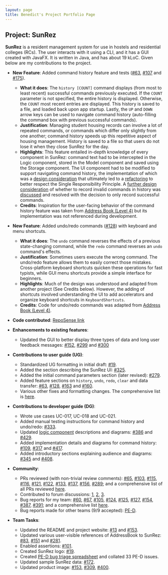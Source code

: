 ```yaml
---
layout: page
title: Benedict's Project Portfolio Page
---
```


## Project: SunRez

**SunRez** is a resident management system for use in hostels and residential colleges (RCs). The user interacts with it
using a CLI, and it has a GUI created with JavaFX. It is written in Java, and has about 19 kLoC.
Given below are my contributions to the project.

* **New Feature**: Added command history feature and tests ([\#63](https://github.com/AY2021S2-CS2103-T14-1/tp/pull/63),
  [\#107](https://github.com/AY2021S2-CS2103-T14-1/tp/pull/107) and
  [\#175](https://github.com/AY2021S2-CS2103-T14-1/tp/pull/175)).
  * **What it does**: The `history [COUNT]` command displays (from most to least recent) successful commands previously
    executed. If the `COUNT` parameter is not specified, the entire history is displayed. Otherwise, the `COUNT` most
    recent entries are displayed. This history is saved to a file, and loaded back upon app startup. Lastly, the `UP`
    and `DOWN` arrow keys can be used to navigate command history (auto-filling the command box with previous successful
    commands).
  * **Justification**: Managing student housing records can involve a lot of repeated commands, or commands which differ
    only slightly from one another; command history speeds up this repetitive aspect of housing management. History is 
    saved to a file so that users do not lose it when they close SunRez for the day.
  * **Highlights**: This feature entailed in-depth knowledge of every component in SunRez: command text had to be
    intercepted in the Logic component, stored in the Model component and saved using the Storage component. The UI
    component had to be modified to support navigating command history, the implementation of which was a [design
    consideration](https://ay2021s2-cs2103-t14-1.github.io/tp/DeveloperGuide.html#aspect-should-command-history-selection-logic-be-in-commandbox)
    that ultimately led to a [refactoring](https://github.com/AY2021S2-CS2103-T14-1/tp/pull/104) to better respect the
    Single Responsibility Principle. A [further design consideration](https://ay2021s2-cs2103-t14-1.github.io/tp/DeveloperGuide.html#aspect-should-history-include-invalid-commands)
    of whether to record invalid commands in history was [discussed](https://github.com/AY2021S2-CS2103-T14-1/tp/pull/104#issuecomment-804772596)
    and resolved with the decision to only record successful commands.
  * **Credits**: Inspiration for the user-facing behavior of the command history feature was taken from
    [Address Book (Level 4)](https://github.com/se-edu/addressbook-level4) but its implementation was not referenced
    during development.

* **New Feature**: Added undo/redo commands ([\#128](https://github.com/AY2021S2-CS2103-T14-1/tp/pull/128)) with keyboard
  and menu shortcuts.
  * **What it does**: The `undo` command reverses the effects of a previous state-changing command, while the `redo`
    command reverses an `undo` command's effects.
  * **Justification**: Sometimes users execute the wrong command. The undo/redo feature allows them to easily correct those
    mistakes. Cross-platform keyboard shortcuts quicken these operations for fast typists, while GUI menu shortcuts
    provide a simple interface for beginners.
  * **Highlights**: Much of the design was understood and adapted from another project (See Credits below). However,
    the adding of shortcuts involved understanding the UI to add accelerators and organize keyboard shortcuts in
    `KeyboardShortcuts`.
  * **Credits**: Code for undo/redo commands was adapted from [Address Book (Level 4)](https://github.com/se-edu/addressbook-level4).

* **Code contributed**: [RepoSense link](https://nus-cs2103-ay2021s2.github.io/tp-dashboard/?search=&sort=groupTitle&sortWithin=title&timeframe=commit&mergegroup=&groupSelect=groupByRepos&breakdown=true&checkedFileTypes=docs~functional-code~test-code~other&since=&tabOpen=true&tabType=authorship&tabAuthor=benedictkhoomw&tabRepo=AY2021S2-CS2103-T14-1%2Ftp%5Bmaster%5D&authorshipIsMergeGroup=false&authorshipFileTypes=docs~functional-code~test-code~other&authorshipIsBinaryFileTypeChecked=false)

* **Enhancements to existing features**:
  * Updated the GUI to better display three types of data and long user feedback messages: 
    [\#152](https://github.com/AY2021S2-CS2103-T14-1/tp/pull/152),
    [\#299](https://github.com/AY2021S2-CS2103-T14-1/tp/pull/299) and
    [\#300](https://github.com/AY2021S2-CS2103-T14-1/tp/pull/300)

* **Contributions to user guide (UG)**:
  * Standardized UG formatting in initial draft: [\#19](https://github.com/AY2021S2-CS2103-T14-1/tp/pull/19).
  * Added the section describing the SunRez UI: [\#325](https://github.com/AY2021S2-CS2103-T14-1/tp/pull/325).
  * Added the initial command parameters section (later revised): [\#279](https://github.com/AY2021S2-CS2103-T14-1/tp/pull/279).
  * Added feature sections on `history`, `undo`, `redo`, `clear` and data transfer:
    [\#63](https://github.com/AY2021S2-CS2103-T14-1/tp/pull/63),
    [\#128](https://github.com/AY2021S2-CS2103-T14-1/tp/pull/128),
    [\#163](https://github.com/AY2021S2-CS2103-T14-1/tp/pull/163) and
    [\#160](https://github.com/AY2021S2-CS2103-T14-1/tp/pull/160).
  * Various other fixes and formatting changes. The comprehensive list is
    [here](https://github.com/AY2021S2-CS2103-T14-1/tp/pulls?q=is%3Apr+author%3Abenedictkhoomw+ug).

* **Contributions to developer guide (DG)**:
  * Wrote use cases UC-017, UC-018 and UC-021.
  * Added manual testing instructions for command history and undo/redo:
    [\#333](https://github.com/AY2021S2-CS2103-T14-1/tp/pull/333).
  * Updated [logic component](https://ay2021s2-cs2103-t14-1.github.io/tp/DeveloperGuide.html#logic-component)
    descriptions and diagrams: [\#386](https://github.com/AY2021S2-CS2103-T14-1/tp/pull/386) and
    [\#429](https://github.com/AY2021S2-CS2103-T14-1/tp/pull/429).
  * Added implementation details and diagrams for command history:
    [\#109](https://github.com/AY2021S2-CS2103-T14-1/tp/pull/109),
    [\#317](https://github.com/AY2021S2-CS2103-T14-1/tp/pull/317) and
    [\#417](https://github.com/AY2021S2-CS2103-T14-1/tp/pull/417).
  * Added introductory sections explaining audience and diagrams:
    [\#345](https://github.com/AY2021S2-CS2103-T14-1/tp/pull/345) and
    [\#408](https://github.com/AY2021S2-CS2103-T14-1/tp/pull/408).

* **Community**:
  * PRs reviewed (with non-trivial review comments):
    [\#65](https://github.com/AY2021S2-CS2103-T14-1/tp/pull/65),
    [\#103](https://github.com/AY2021S2-CS2103-T14-1/tp/pull/103),
    [\#115](https://github.com/AY2021S2-CS2103-T14-1/tp/pull/115),
    [\#116](https://github.com/AY2021S2-CS2103-T14-1/tp/pull/116),
    [\#121](https://github.com/AY2021S2-CS2103-T14-1/tp/pull/121),
    [\#122](https://github.com/AY2021S2-CS2103-T14-1/tp/pull/122),
    [\#133](https://github.com/AY2021S2-CS2103-T14-1/tp/pull/133),
    [\#137](https://github.com/AY2021S2-CS2103-T14-1/tp/pull/137),
    [\#156](https://github.com/AY2021S2-CS2103-T14-1/tp/pull/156),
    [\#289](https://github.com/AY2021S2-CS2103-T14-1/tp/pull/289);
    and a comprehensive list of all PRs reviewed
    [here](https://github.com/AY2021S2-CS2103-T14-1/tp/pulls?q=is%3Apr+reviewed-by%3Abenedictkhoomw+-author%3Abenedictkhoomw+).
  * Contributed to forum discussions: [1](https://github.com/nus-cs2103-AY2021S2/forum/issues/243#issuecomment-817067120),
    [2](https://github.com/nus-cs2103-AY2021S2/forum/issues/301#issuecomment-817068673),
    [3](https://github.com/nus-cs2103-AY2021S2/forum/issues/293#issuecomment-817065231).
  * Bug reports for my team:
    [\#60](https://github.com/AY2021S2-CS2103-T14-1/tp/issues/60),
    [\#67](https://github.com/AY2021S2-CS2103-T14-1/tp/issues/67),
    [\#105](https://github.com/AY2021S2-CS2103-T14-1/tp/issues/105),
    [\#124](https://github.com/AY2021S2-CS2103-T14-1/tp/issues/124),
    [\#125](https://github.com/AY2021S2-CS2103-T14-1/tp/issues/125),
    [\#127](https://github.com/AY2021S2-CS2103-T14-1/tp/issues/127),
    [\#154](https://github.com/AY2021S2-CS2103-T14-1/tp/issues/154),
    [\#387](https://github.com/AY2021S2-CS2103-T14-1/tp/issues/387),
    [\#391](https://github.com/AY2021S2-CS2103-T14-1/tp/issues/391);
    and a comprehensive list
    [here](https://github.com/AY2021S2-CS2103-T14-1/tp/issues?q=is%3Aissue+author%3Abenedictkhoomw+-assignee%3Abenedictkhoomw+bug+).
  * Bug reports made for other teams (9/9 accepted): [PE-D](https://github.com/benedictkhoomw/ped/issues).
  
* **Team Tasks**:
  * Updated the README and project website:
    [\#13](https://github.com/AY2021S2-CS2103-T14-1/tp/pull/13) and
    [\#153](https://github.com/AY2021S2-CS2103-T14-1/tp/pull/153).
  * Updated various user-visible references of AddressBook to SunRez:
    [\#83](https://github.com/AY2021S2-CS2103-T14-1/tp/pull/83),
    [\#151](https://github.com/AY2021S2-CS2103-T14-1/tp/pull/151) and
    [\#281](https://github.com/AY2021S2-CS2103-T14-1/tp/pull/281).
  * Enabled assertions: [\#101](https://github.com/AY2021S2-CS2103-T14-1/tp/pull/101).
  * Created SunRez logo: [\#19](https://github.com/AY2021S2-CS2103-T14-1/tp/pull/19).
  * Created [PE-D bug triage spreadsheet](https://docs.google.com/spreadsheets/d/1mXHfqkTdQwbmS0mEdQXIWZdkCLMxEFyW35C4lfsnoDY/edit?usp=sharing) and collated 33 PE-D issues.
  * Updated sample SunRez data: [\#172](https://github.com/AY2021S2-CS2103-T14-1/tp/pull/172).
  * Updated product image: [\#153](https://github.com/AY2021S2-CS2103-T14-1/tp/pull/153),
    [\#309](https://github.com/AY2021S2-CS2103-T14-1/tp/pull/309),
    [\#400](https://github.com/AY2021S2-CS2103-T14-1/tp/pull/400).
